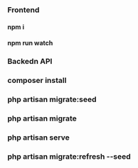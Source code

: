 
### Frontend
#### npm i 
#### npm run watch


### Backedn API

### composer install
### php artisan migrate:seed
### php artisan migrate
### php artisan serve

### php artisan migrate:refresh --seed


